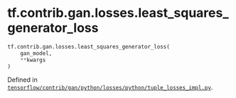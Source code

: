 <div itemscope itemtype="http://developers.google.com/ReferenceObject">
<meta itemprop="name" content="tf.contrib.gan.losses.least_squares_generator_loss" />
</div>

# tf.contrib.gan.losses.least_squares_generator_loss

``` python
tf.contrib.gan.losses.least_squares_generator_loss(
    gan_model,
    **kwargs
)
```



Defined in [`tensorflow/contrib/gan/python/losses/python/tuple_losses_impl.py`](https://www.tensorflow.org/code/tensorflow/contrib/gan/python/losses/python/tuple_losses_impl.py).

